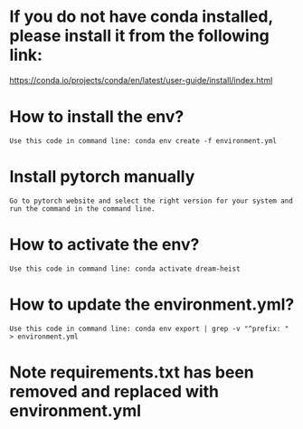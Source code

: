 # If you do not have conda installed, please install it from the following link:
   https://conda.io/projects/conda/en/latest/user-guide/install/index.html

# How to install the env?
    Use this code in command line: conda env create -f environment.yml

# Install pytorch manually
    Go to pytorch website and select the right version for your system and run the command in the command line.

# How to activate the env?
    Use this code in command line: conda activate dream-heist

# How to update the environment.yml?
    Use this code in command line: conda env export | grep -v "^prefix: " > environment.yml

# Note requirements.txt has been removed and replaced with environment.yml
